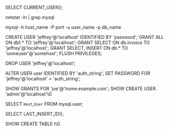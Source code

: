 SELECT CURRENT_USER();

netstat -ln | grep mysql

mysql -h host_name -P port -u user_name -p db_name

CREATE USER 'jeffrey'@'localhost' IDENTIFIED BY 'password';
GRANT ALL ON db1.* TO 'jeffrey'@'localhost';
GRANT SELECT ON db.invoice TO 'jeffrey'@'localhost';
GRANT SELECT, INSERT ON db.* TO 'someuser'@'somehost';
FLUSH PRIVILEGES;

DROP USER 'jeffrey'@'localhost';

ALTER USER user IDENTIFIED BY 'auth_string';
SET PASSWORD FOR 'jeffrey'@'localhost' = 'auth_string';

SHOW GRANTS FOR 'joe'@'home.example.com';
SHOW CREATE USER 'admin'@'localhost'\G

SELECT `Host`,`User` FROM mysql.user;

SELECT LAST_INSERT_ID();

SHOW CREATE TABLE t\G